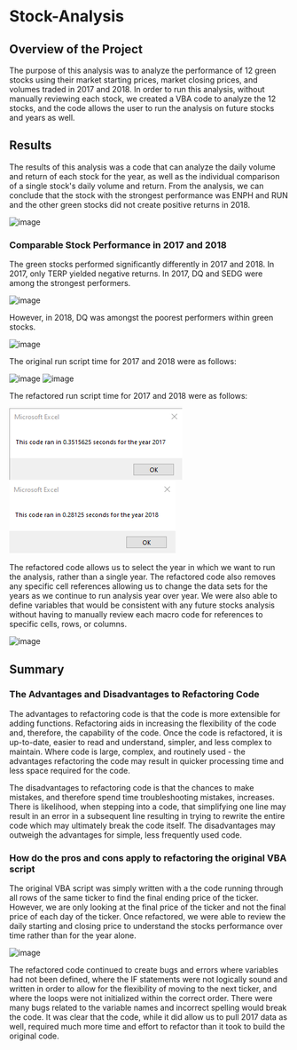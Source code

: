 # Stock-Analysis
## Overview of the Project
The purpose of this analysis was to analyze the performance of 12 green stocks using their market starting prices, market closing prices, and volumes traded in 2017 and 2018. In order to run this analysis, without manually reviewing each stock, we created a VBA code to analyze the 12 stocks, and the code allows the user to run the analysis on future stocks and years as well.

## Results
The results of this analysis was a code that can analyze the daily volume and return of each stock for the year, as well as the individual comparison of a single stock's daily volume and return. From the analysis, we can conclude that the stock with the strongest performance was ENPH and RUN and the other green stocks did not create positive returns in 2018. 

![image](https://user-images.githubusercontent.com/115019829/197040559-42d1f2f8-2deb-4003-9b37-23a9c4dc83ed.png)


### Comparable Stock Performance in 2017 and 2018
The green stocks performed significantly differently in 2017 and 2018. In 2017, only TERP yielded negative returns. In 2017, DQ and SEDG were among the strongest performers. 

![image](https://user-images.githubusercontent.com/115019829/197041361-bfda0f86-793a-42f6-9152-277388e0abfe.png)

However, in 2018, DQ was amongst the poorest performers within green stocks.

![image](https://user-images.githubusercontent.com/115019829/197041561-85bfd925-0c20-43d6-a3cf-9388180f0ecc.png)

The original run script time for 2017 and 2018 were as follows:

![image](https://user-images.githubusercontent.com/115019829/197042045-8c4c4249-5f6c-44f3-b130-c224f425fcbe.png)
![image](https://user-images.githubusercontent.com/115019829/197042059-97235be4-8b7b-4a8e-b4d1-01019762c2de.png)


The refactored run script time for 2017 and 2018 were as follows: 

![image](https://github.com/deejoseph281/Stock-Analysis/blob/main/Resources/VBA_Challenge_2017.png)
![image](https://github.com/deejoseph281/Stock-Analysis/blob/main/Resources/VBA_Challenge_2018.png)

The refactored code allows us to select the year in which we want to run the analysis, rather than a single year. The refactored code also removes any specific cell references allowing us to change the data sets for the years as we continue to run analysis year over year. We were also able to define variables that would be consistent with any future stocks analysis without having to manually review each macro code for references to specific cells, rows, or columns.

![image](https://user-images.githubusercontent.com/115019829/197043464-930769eb-3dd3-41a9-af1b-dfe82b8d3081.png)


## Summary
### The Advantages and Disadvantages to Refactoring Code
The advantages to refactoring code is that the code is more extensible for adding functions. Refactoring aids in increasing the flexibility of the code and, therefore, the capability of the code. Once the code is refactored, it is up-to-date, easier to read and understand, simpler, and less complex to maintain. Where code is large, complex, and routinely used - the advantages refactoring the code may result in quicker processing time and less space required for the code.

The disadvantages to refactoring code is that the chances to make mistakes, and therefore spend time troubleshooting mistakes, increases. There is likelihood, when stepping into a code, that simplifying one line may result in an error in a subsequent line resulting in trying to rewrite the entire code which may ultimately break the code itself. The disadvantages may outweigh the advantages for simple, less frequently used code. 

### How do the pros and cons apply to refactoring the original VBA script
The original VBA script was simply written with a the code running through all rows of the same ticker to find the final ending price of the ticker. However, we are only looking at the final price of the ticker and not the final price of each day of the ticker. Once refactored, we were able to review the daily starting and closing price to understand the stocks performance over time rather than for the year alone. 

![image](https://user-images.githubusercontent.com/115019829/197045723-019d31e9-6196-49af-8653-9264593cfc53.png)

The refactored code continued to create bugs and errors where variables had not been defined, where the IF statements were not logically sound and written in order to allow for the flexibility of moving to the next ticker, and where the loops were not initialized within the correct order. There were many bugs related to the variable names and incorrect spelling would break the code. It was clear that the code, while it did allow us to pull 2017 data as well, required much more time and effort to refactor than it took to build the original code. 

